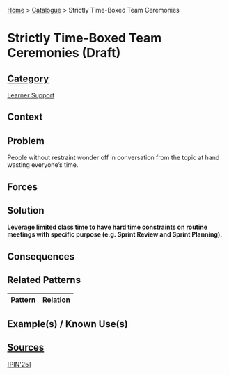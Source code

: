 [Home](../README.md) > [Catalogue](../Patterns_catalogue.md) > Strictly Time-Boxed Team Ceremonies

# Strictly Time-Boxed Team Ceremonies (Draft)

## [Category](categories/categories.md)

[Learner Support](categories/Learner_Support.md)

## Context

## Problem

People without restraint wonder off in conversation from the topic at hand wasting everyone’s time.

## Forces

## Solution

**Leverage limited class time to have hard time constraints on routine meetings with specific purpose (e.g. Sprint Review and Sprint Planning).**

## Consequences

## Related Patterns

|Pattern  | Relation |
|--|--|
 
## Example(s) / Known Use(s)

## [Sources](../References.md)

[[PIN'25]](publications/pin25/pin25.md)
